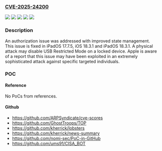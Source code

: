 ### [CVE-2025-24200](https://cve.mitre.org/cgi-bin/cvename.cgi?name=CVE-2025-24200)
![](https://img.shields.io/static/v1?label=Product&message=iOS%20and%20iPadOS&color=blue)
![](https://img.shields.io/static/v1?label=Product&message=iPadOS&color=blue)
![](https://img.shields.io/static/v1?label=Version&message=unspecified%3C%2017.7%20&color=brighgreen)
![](https://img.shields.io/static/v1?label=Version&message=unspecified%3C%2018.3%20&color=brighgreen)
![](https://img.shields.io/static/v1?label=Vulnerability&message=A%20physical%20attack%20may%20disable%20USB%20Restricted%20Mode%20on%20a%20locked%20device.%20Apple%20is%20aware%20of%20a%20report%20that%20this%20issue%20may%20have%20been%20exploited%20in%20an%20extremely%20sophisticated%20attack%20against%20specific%20targeted%20individuals.&color=brighgreen)

### Description

An authorization issue was addressed with improved state management. This issue is fixed in iPadOS 17.7.5, iOS 18.3.1 and iPadOS 18.3.1. A physical attack may disable USB Restricted Mode on a locked device. Apple is aware of a report that this issue may have been exploited in an extremely sophisticated attack against specific targeted individuals.

### POC

#### Reference
No PoCs from references.

#### Github
- https://github.com/ARPSyndicate/cve-scores
- https://github.com/GhostTroops/TOP
- https://github.com/kherrick/lobsters
- https://github.com/kherrick/news-summary
- https://github.com/nomi-sec/PoC-in-GitHub
- https://github.com/ums91/CISA_BOT

